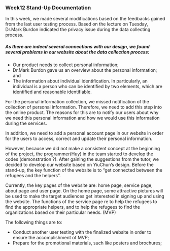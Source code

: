 ### Week12 Stand-Up Documentation 

In this week, we made several modifications based on the feedbacks gained from the last user testing process. Based on the lecture on Tuesday, Dr.Mark Burdon indicated the privacy issue during the data collecting process. 
##### As there are indeed several connections with our design, we found several problems in our website about the data collection process:
- Our product needs to collect personal information; 
- Dr.Mark Burdon gave us an overview about the personal information; and 
- The information about individual identification. In particularly, an individual is a person who can be identified by two elements, which are identified and reasonable identifiable.

For the personal information collection, we missed notification of the collection of personal information. Therefore, we need to add this step into the online product. The reasons for this are to notify our users about why we need this personal information and how we would use this information during the services. 

In addition, we need to add a personal account page in our website in order for the users to access, correct and update their personal information. 

However, because we did not make a consistent concept at the beginning of the project, the programmer(Huy) in the team started to develop the codes (demonstration ?). After gaining the suggestions from the tutor, we decided to develop our website based on YiuChun’s design. Before the stand-up, the key function of the website is to “get connected between the refugees and the helpers”.

Currently, the key pages of the website are: home page, service page, about page and user page. On the home page, some attractive pictures will be used to make the target audiences get interested in signing up and using the website. The functions of the service page re to help the refugees to find the appropriate helpers, and to help the refugees to find the organizations based on their particular needs. (MVP)

The following things are to:
- Conduct another user testing with the finalized website in order to ensure the accomplishment of MVP;
- Prepare for the promotional materials, such like posters and brochures;


